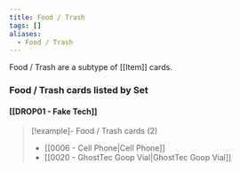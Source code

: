 ```yaml
---
title: Food / Trash
tags: []
aliases:
  - Food / Trash
---
```

Food / Trash are a subtype of [[Item]] cards.


### Food / Trash cards listed by Set

#### [[DROP01 - Fake Tech]]  

> [!example]- Food / Trash cards (2)
>  - [[0006 - Cell Phone|Cell Phone]]
>  - [[0020 - GhostTec Goop Vial|GhostTec Goop Vial]]

